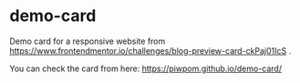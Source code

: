 # demo-card
Demo card for a responsive website from https://www.frontendmentor.io/challenges/blog-preview-card-ckPaj01IcS .

You can check the card from here: https://piwpom.github.io/demo-card/
